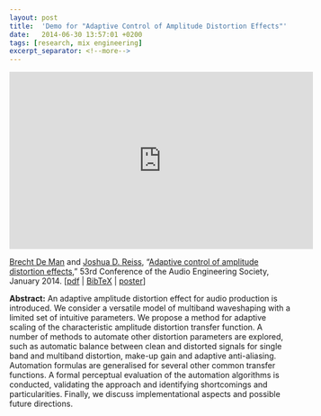```yaml
---
layout: post
title:  'Demo for "Adaptive Control of Amplitude Distortion Effects"'
date:   2014-06-30 13:57:01 +0200
tags: [research, mix engineering]
excerpt_separator: <!--more-->
---
```


<iframe width="540" height="315" src="http://www.youtube.com/embed/BK-Cd_cNc0E" frameborder="0" allowfullscreen></iframe>

[Brecht De Man](/) and [Joshua D. Reiss](http://www.eecs.qmul.ac.uk/~josh/), “[Adaptive control of amplitude distortion effects](http://www.aes.org/e-lib/browse.cfm?elib=17118),” 53rd Conference of the Audio Engineering Society, January 2014\. [[pdf](http://www.eecs.qmul.ac.uk/~josh/documents/DeMan%20Reiss%20-%20AES53.pdf) &#124; [BibTeX](/publications/BibTeX-txt/aes53.txt) &#124; [poster](/publications/posters/aes53poster.pdf)]	

**Abstract:** An adaptive amplitude distortion effect for audio production is introduced. We consider a versatile model of multiband waveshaping with a limited set of intuitive parameters. We propose a method for adaptive scaling of the characteristic amplitude distortion transfer function. A number of methods to automate other distortion parameters are explored, such as automatic balance between clean and distorted signals for single band and multiband distortion, make-up gain and adaptive anti-aliasing. Automation formulas are generalised for several other common transfer functions. A formal perceptual evaluation of the automation algorithms is conducted, validating the approach and identifying shortcomings and particularities. Finally, we discuss implementational aspects and possible future directions.